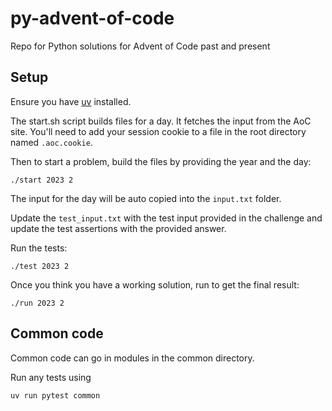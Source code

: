 # py-advent-of-code

Repo for Python solutions for Advent of Code past and present

## Setup

Ensure you have [uv](https://docs.astral.sh/uv/getting-started/installation/) installed.

The start.sh script builds files for a day. It fetches the input from the AoC site. You'll need to add your session cookie to a file in the root directory named `.aoc.cookie`.

Then to start a problem, build the files by providing the year and the day:

```shell
./start 2023 2
```

The input for the day will be auto copied into the `input.txt` folder.

Update the `test_input.txt` with the test input provided in the challenge and update the test assertions with the provided answer.

Run the tests:
```shell
./test 2023 2
```

Once you think you have a working solution, run to get the final result:
```shell
./run 2023 2
```

## Common code

Common code can go in modules in the common directory.

Run any tests using
```shell
uv run pytest common
```